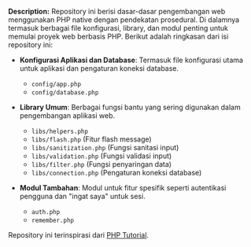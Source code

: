 **Description:**
Repository ini berisi dasar-dasar pengembangan web menggunakan PHP native dengan pendekatan prosedural. Di dalamnya termasuk berbagai file konfigurasi, library, dan modul penting untuk memulai proyek web berbasis PHP. Berikut adalah ringkasan dari isi repository ini:

- **Konfigurasi Aplikasi dan Database**: Termasuk file konfigurasi utama untuk aplikasi dan pengaturan koneksi database.
  - `config/app.php`
  - `config/database.php`

- **Library Umum**: Berbagai fungsi bantu yang sering digunakan dalam pengembangan aplikasi web.
  - `libs/helpers.php`
  - `libs/flash.php` (Fitur flash message)
  - `libs/sanitization.php` (Fungsi sanitasi input)
  - `libs/validation.php` (Fungsi validasi input)
  - `libs/filter.php` (Fungsi penyaringan data)
  - `libs/connection.php` (Pengaturan koneksi database)

- **Modul Tambahan**: Modul untuk fitur spesifik seperti autentikasi pengguna dan "ingat saya" untuk sesi.
  - `auth.php`
  - `remember.php`

Repository ini terinspirasi dari [PHP Tutorial](https://www.phptutorial.net/).